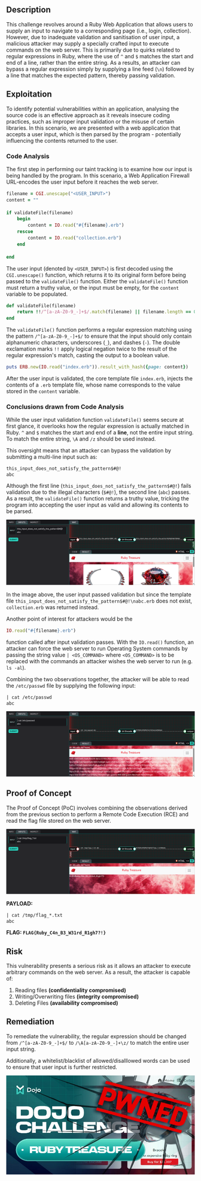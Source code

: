 ## Description
This challenge revolves around a Ruby Web Application that allows users to supply an input to navigate to a corresponding page (i.e., login, collection). However, due to inadequate validation and sanitisation of user input, a malicious attacker may supply a specially crafted input to execute commands on the web server. This is primarily due to quirks related to regular expressions in Ruby, where the use of `^` and `$` matches the start and end of a line, rather than the entire string. As a results, an attacker can bypass a regular expression simply by supplying a line feed (`\n`) followed by a line that matches the expected pattern, thereby passing validation.

## Exploitation
To identify potential vulnerabilities within an application, analysing the source code is an effective approach as it reveals insecure coding practices, such as improper input validation or the misuse of certain libraries. In this scenario, we are presented with a web application that accepts a user input, which is then parsed by the program - potentially influencing the contents returned to the user.

### Code Analysis
The first step in performing our taint tracking is to examine how our input is being handled by the program. In this scenario, a Web Application Firewall URL-encodes the user input before it reaches the web server.

```ruby
filename = CGI.unescape("<USER_INPUT>")
content = ""

if validateFile(filename)
    begin
        content = IO.read("#{filename}.erb")
    rescue
        content = IO.read("collection.erb")
    end
    
end
```

The user input (denoted by `<USER_INPUT>`) is first decoded using the `CGI.unescape()` function, which returns it to its original form before being passed to the `validateFile()` function. Either the `validateFile()` function must return a truthy value, or the input must be empty, for the `content` variable to be populated.

```ruby
def validateFile(filename)
    return !!/^[a-zA-Z0-9_-]+$/.match(filename) || filename.length == 0
end
```

The `validateFile()` function performs a regular expression matching using the pattern `/^[a-zA-Z0-9_-]+$/` to ensure that the input should only contain alphanumeric characters, underscores (`_`), and dashes (`-`). The double exclamation marks `!!` apply logical negation twice to the result of the regular expression's match, casting the output to a boolean value.

```ruby
puts ERB.new(IO.read("index.erb")).result_with_hash({page: content})
```

After the user input is validated, the core template file `index.erb`, injects the contents of a `.erb` template file, whose name corresponds to the value stored in the `content` variable.

### Conclusions drawn from Code Analysis
While the user input validation function `validateFile()` seems secure at first glance, it overlooks how the regular expression is actually matched in Ruby. `^` and `$` matches the start and end of a **line**, not the entire input string. To match the entire string, `\A` and `/z` should be used instead. 

This oversight means that an attacker can bypass the validation by submitting a multi-line input such as:

```
this_input_does_not_satisfy_the_pattern$#@!
abc
```

Although the first line (`this_input_does_not_satisfy_the_pattern$#@!`) fails validation due to the illegal characters (`$#@!`), the second line (`abc`) passes. As a result, the `validateFile()` function returns a truthy value, tricking the program into accepting the user input as valid and allowing its contents to be parsed.

![Bypassed Validation](./images/bypassed_validation.png)

In the image above, the user input passed validation but since the template file `this_input_does_not_satisfy_the_pattern$#@!\nabc.erb` does not exist, `collection.erb` was returned instead.

Another point of interest for attackers would be the

```ruby
IO.read("#{filename}.erb")
```

function called after input validation passes. With the `IO.read()` function, an attacker can force the web server to run Operating System commands by passing the string value `| <OS_COMMAND>` where `<OS_COMMAND>` is to be replaced with the commands an attacker wishes the web server to run (e.g. `ls -al`).

Combining the two observations together, the attacker will be able to read the `/etc/passwd` file by supplying the following input:

```
| cat /etc/passwd
abc
```

![Leaked /etc/passwd Contents](./images/passwd_file_leaked.png)

## Proof of Concept
The Proof of Concept (PoC) involves combining the observations derived from the previous section to perform a Remote Code Execution (RCE) and read the flag file stored on the web server.

![Flag Revealed](./images/flag_revealed.png)

**PAYLOAD:**
```
| cat /tmp/flag_*.txt
abc
```

**FLAG: `FLAG{Ruby_C4n_B3_W31rd_R1gh7?!}`**

## Risk
This vulnerability presents a serious risk as it allows an attacker to execute arbitrary commands on the web server. As a result, the attacker is capable of:
1. Reading files **(confidentiality compromised)**
2. Writing/Overwriting files **(integrity compromised)**
3. Deleting Files **(availability compromised)**

## Remediation
To remediate the vulnerability, the regular expression should be changed from `/^[a-zA-Z0-9_-]+$/` to `/\A[a-zA-Z0-9_-]+\z/` to match the entire user input string.

Additionally, a whitelist/blacklist of allowed/disalllowed words can be used to ensure that user input is further restricted.

![Challenge Completed](./images/pwned.jpg)